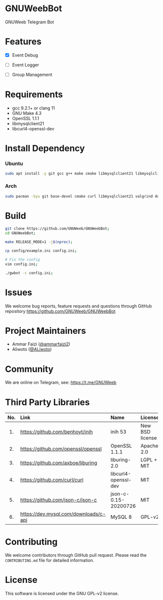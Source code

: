 # GNUWeebBot
GNUWeeb Telegram Bot


# Features
- [x] Event Debug
- [ ] Event Logger
- [ ] Group Management


# Requirements
- gcc 9.2.1+ or clang 11
- GNU Make 4.3
- OpenSSL 1.1.1
- libmysqlclient21
- libcurl4-openssl-dev


# Install Dependency
### Ubuntu
```sh
sudo apt install -y git gcc g++ make cmake libmysqlclient21 libmysqlclient-dev libcurl4-openssl-dev valgrind doxygen;
```

### Arch
```sh
sudo pacman -Syu git base-devel cmake curl libmysqlclient21 valgrind doxygen;
```


# Build
```sh
git clone https://github.com/GNUWeeb/GNUWeebBot;
cd GNUWeebBot;

make RELEASE_MODE=1 -j$(nproc);

cp config/example.ini config.ini;

# Fix the config
vim config.ini;

./gwbot -c config.ini;
```

# Issues
We welcome bug reports, feature requests and questions through GitHub
repository https://github.com/GNUWeeb/GNUWeebBot


# Project Maintainers
- Ammar Faizi ([@ammarfaizi2](https://github.com/ammarfaizi2))
- Aliwoto ([@ALiwoto](https://github.com/ALiwoto))


# Community
We are online on Telegram, see: https://t.me/GNUWeeb


# Third Party Libraries

| No.   | Link                                    | Name                  | License                   |
|:-----:|:----------------------------------------|:----------------------|:--------------------------|
| 1.    | https://github.com/benhoyt/inih         | inih 53               | New BSD license           |
| 2.    | https://github.com/openssl/openssl      | OpenSSL 1.1.1         | Apache-2.0                |
| 3.    | https://github.com/axboe/liburing       | liburing-2.0          | LGPL + MIT                |
| 4.    | https://github.com/curl/curl            | libcurl4-openssl-dev  | MIT                       |
| 5.    | https://github.com/json-c/json-c        | json-c-0.15-20200726  | MIT                       |
| 6.    | https://dev.mysql.com/downloads/c-api   | MySQL 8               | GPL-v2                    |


# Contributing
We welcome contributors through GitHub pull request. Please read the
`CONTRIBUTING.md` file for detailed information.


# License
This software is licensed under the GNU GPL-v2 license.
